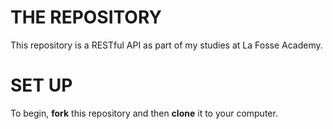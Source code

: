 # THE REPOSITORY

This repository is a RESTful API as part of my studies at La Fosse Academy. 

# SET UP

To begin, **fork** this repository and then **clone** it to your computer.


